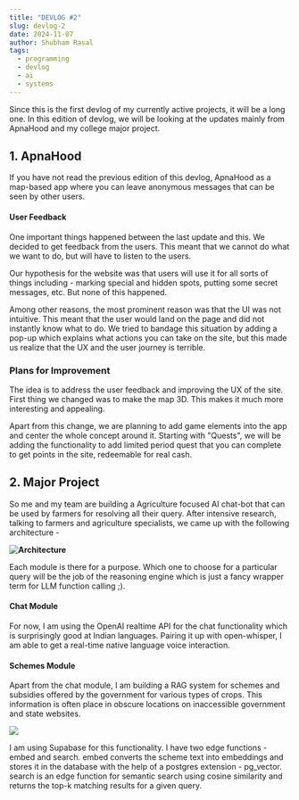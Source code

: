 ```yaml
---
title: "DEVLOG #2"
slug: devlog-2
date: 2024-11-07
author: Shubham Rasal
tags:
  - programming
  - devlog
  - ai
  - systems
---
```

Since this is the first devlog of my currently active projects, it will be a long one.
In this edition of devlog, we will be looking at the updates mainly from ApnaHood and my college major project.

## 1. ApnaHood

If you have not read the previous edition of this devlog, ApnaHood as a map-based app where you can leave anonymous messages that can be seen by other users. 

#### User Feedback

One important things happened between the last update and this. We decided to get feedback from the users. This meant that we cannot do what we want to do, but will have to listen to the users.

Our hypothesis for the website was that users will use it for all sorts of things including - marking special and hidden spots, putting some secret messages, etc. But none of this happened.

Among other reasons, the most prominent reason was that the UI was not intuitive. This meant that the user would land on the page and did not instantly know what to do. We tried to bandage this situation by adding a pop-up which explains what actions you can take on the site, but this made us realize that the UX and the user journey is terrible. 

### Plans for Improvement

The idea is to address the user feedback and improving the UX of the site. First thing we changed was to make the map 3D. This makes it much more interesting and appealing. 

Apart from this change, we are planning to add game elements into the app and center the whole concept around it. Starting with "Quests", we will be adding the functionality to add limited period quest that you can complete to get points in the site, redeemable for real cash. 

## 2. Major Project

So me and my team are building a Agriculture focused AI chat-bot that can be used by farmers for resolving all their query. After intensive research, talking to farmers and agriculture specialists, we came up with the following architecture - 

**![Architecture](https://lh7-rt.googleusercontent.com/slidesz/AGV_vUcn-9e3PTvmliycItoJslBepymWquIWlNBjQ8UkO0U47OjFjrmsh719Z486LG7rDhiaaV7_le5VGyDqjomG4o-U2IijWszDsO_XtC0mPum3dIQcrr30uN619YQoIiG3xvYBBBPtbA=s2048?key=sVcrpFVBvwnfG94cy3g3ZRe1)**

Each module is there for a purpose. Which one to choose for a particular query will be the job of the reasoning engine which is just a fancy wrapper term for LLM function calling ;).

#### Chat Module

For now, I am using the OpenAI realtime API for the chat functionality which is surprisingly good at Indian languages. Pairing it up with open-whisper, I am able to get a real-time native language voice interaction. 

#### Schemes Module

Apart from the chat module, I am building a RAG system for schemes and subsidies offered by the government for various types of crops. This information is often place in obscure locations on inaccessible government and state websites.

**![](https://lh7-rt.googleusercontent.com/slidesz/AGV_vUftonqjwQFPdjsgdS-I6l76YCppVhtQUf1s54OupTXGacHA5cGyUVxEdZZ8sdjzxhYLZDkAclKD9CDfa-Qj4QhYpqwaQWsiyKgW8uIXrSivVMj-4_0MpJhox9e_MieXL-FatoJ23w=s2048?key=sVcrpFVBvwnfG94cy3g3ZRe1)**

I am using Supabase for this functionality. I have two edge functions - embed and search. 
embed converts the scheme text into embeddings and stores it in the database with the help of a postgres extension - pg_vector. search is an edge function for semantic search using cosine similarity and returns the top-k matching results for a given query.






